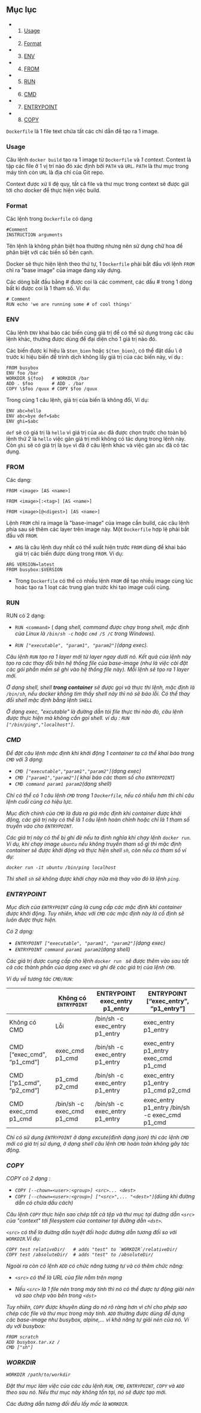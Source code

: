 ## Mục lục
- 1. [Usage](#1)
- 2. [Format](#2)
- 3. [ENV](#3)
- 4. [FROM](#4)
- 5. [RUN](#5)
- 6. [CMD](#6)
- 7. [ENTRYPOINT](#7)
- 8. [COPY](#8)

```Dockerfile``` là 1 file text chứa tất các chỉ dẫn để tạo ra 1 image. 

<a name="1"></a>
### Usage

Câu lệnh ```docker build``` tạo ra 1 image từ ```Dockerfile``` và <i>1 context</i>. Context là tập các file ở 1 vị trí nào đó xác định bởi ```PATH``` và ```URL```. ```PATH``` là thư mục trong máy tính còn ```URL``` là địa chỉ của Git repo. 

Context được xử lí đệ quy, tất cả file và thư mục trong context sẽ được gửi tới cho docker để thực hiện việc build.

<a name="2"></a>
### Format

Các lệnh  trong ```Dockerfile``` có dạng 

```
#Comment
INSTRUCTION arguments
```

Tên lệnh là không phân biệt hoa thường nhưng nên sử dụng chữ hoa để phân biệt với các biến số bên cạnh.

Docker sẽ thực hiện lệnh theo thứ tự, 1 ```Dockerfile``` phải bắt đầu với lệnh ```FROM``` chỉ ra "base image" của image đang xây dựng.

Các dòng bắt đầu bằng # được coi là các comment, các dấu # trong 1 dòng bất kì được coi là 1 tham số. Ví dụ:

```
# Comment
RUN echo 'we are running some # of cool things'
```
### ENV

Câu lệnh ```ENV``` khai báo các biến cùng giá trị để có thể sử dụng trong các câu lệnh khác, thường được dùng để đại diện cho 1 giá trị nào đó. 

Các biến được kí hiệu là ```$ten_bien``` hoặc ```${ten_bien}```, có thể đặt dấu \ ở trước kí hiệu biến để trình dịch không lấy giá trị của các biến này, ví dụ :

```
FROM busybox
ENV foo /bar
WORKDIR ${foo}   # WORKDIR /bar
ADD . $foo       # ADD . /bar
COPY \$foo /quux # COPY $foo /quux
```
Trong cùng 1 câu lệnh, giá trị của biến là không đổi, Ví dụ:

```
ENV abc=hello
ENV abc=bye def=$abc
ENV ghi=$abc
```

```def``` sẽ có giá trị là ```hello``` vì giá trị của ```abc``` đã được chọn trước cho toàn bộ lệnh thứ 2 là ```hello``` việc gán giá trị mới không có tác dụng trong lệnh này. Còn ```ghi``` sẽ có giá trị là ```bye``` vì đã ở câu lệnh khác và việc gán ```abc``` đã có tác dụng.

<a name="4"></a>
### FROM 

Các dạng:

```
FROM <image> [AS <name>]
```

```
FROM <image>[:<tag>] [AS <name>]
```

```
FROM <image>[@<digest>] [AS <name>]
```

Lệnh ```FROM``` chỉ ra image là "base-image" của image cần build, các câu lệnh phía sau sẽ thêm các layer trên image này. Một ```Dockerfile``` hợp lệ phải bắt đầu với ```FROM```.

- ```ARG``` là câu lệnh duy nhất có thể xuất hiện trước ```FROM``` dùng để khai báo giá trị các biến được dùng trong ```FROM```. Ví dụ:

```
ARG VERSION=latest
FROM busybox:$VERSION
```

- Trong ```Dockerfile``` có thể có nhiều lệnh ```FROM``` để tạo nhiều image cùng lúc hoác tạo ra 1 loạt các trung gian trước khi tạo image cuối cùng.

<a name="5"></a>
### RUN 

RUN có 2 dạng:

- ```RUN <command>``` ( dạng <i>shell<i>, command được chạy trong shell, mặc định của Linux là ```/bin/sh -c``` hoặc ```cmd /S /C``` trong Windows).

- ```RUN ["executable", "param1", "param2"]```(dạng <i>exec</i>).

Câu lệnh ```RUN``` tạo ra 1 layer mới từ layer ngay dưới nó. Kết quả của lệnh này tạo ra các thay đổi trên hệ thống file của base-image (như là việc cài đặt các gói phần mềm sẽ ghi vào hệ thống file này). Mỗi lệnh sẽ tạo ra 1 layer mới. 

Ở  dạng shell, shell <b>trong container</b> sẽ được gọi và thực thi lệnh, mặc định là ```/bin/sh```, nếu docker không tìm thấy shell này thì nó sẽ báo lỗi. Có thể thay đổi shell mặc định bằng lệnh ```SHELL```

Ở dạng exec, "excutable" là đường dẫn tói file thực thi nào đó, câu lệnh được thực hiện mà không cần gọi shell. ví dụ : ```RUN ["/bin/ping","localhost"]```.

<a name="6"></a>
### CMD

Để đặt câu lệnh mặc định khi khởi động 1 container ta có thể khai báo trong ```CMD``` với 3 dạng:

- ```CMD ["executable","param1","param2"]```(dạng exec)
- ```CMD ["param1","param2"]```( khai báo các tham số cho ```ENTRYPOINT```)
- ```CMD command param1 param2```(dạng shell)

Chỉ có thể có 1 câu lệnh ```CMD``` trong 1 ```Dockerfile```, nếu có nhiều hơn thì chỉ câu lệnh cuối cùng có hiệu lực.

Mục đích chính của ```CMD``` là đưa ra giá mặc định khi container được khởi động, các giá trị này có thể là 1 câu lệnh hoàn chỉnh hoặc chỉ là 1 tham số truyền vào cho ```ENTRYPOINT```.

Các giá trị này có thể bị ghi đè nếu ta định nghĩa khi chạy lệnh ```docker run```. Ví dụ, khi chạy image ```ubuntu``` nếu không truyền tham số gì thì mặc định container sẽ được khởi động và thực hiện shell ```sh```, còn nếu có tham số ví dụ:

```
docker run -it ubuntu /bin/ping localhost
```

Thì shell ```sh``` sẽ không được khởi chạy nữa mà thay vào đó là lệnh ```ping```.

<a name="7"></a>
### ENTRYPOINT

Mục đích của ```ENTRYPOINT``` cũng là cung cấp các mặc định khi container được khởi động. Tuy nhiên, khác với ```CMD``` các mặc định này là cố định sẽ luôn được thực hiện.

Có 2 dạng:

- ```ENTRYPOINT ["executable", "param1", "param2"]```(dạng <i>exec</i>)
- ```ENTRYPOINT command param1 param2```(dạng <i>shell</i>)

Các giá trị được cung cấp cho lệnh ```docker run ``` sẽ được thêm vào sau tất cả các thành phần của dạng <i>exec</i> và ghi đè các giá trị của lệnh ```CMD```.

Ví dụ về tương tác ```CMD/RUN```:

||Không có ```ENTRYPOINT```|ENTRYPOINT exec_entry p1_entry|ENTRYPOINT [“exec_entry”, “p1_entry”]|
|---|---|---|---|
|Không có CMD|Lỗi|/bin/sh -c exec_entry p1_entry|exec_entry p1_entry|
|CMD [“exec_cmd”, “p1_cmd”]|exec_cmd p1_cmd|/bin/sh -c exec_entry p1_entry|exec_entry p1_entry exec_cmd p1_cmd|
|CMD [“p1_cmd”, “p2_cmd”]|p1_cmd p2_cmd|/bin/sh -c exec_entry p1_entry|exec_entry p1_entry p1_cmd p2_cmd|
|CMD exec_cmd p1_cmd|/bin/sh -c exec_cmd p1_cmd|/bin/sh -c exec_entry p1_entry|exec_entry p1_entry /bin/sh -c exec_cmd p1_cmd|

Chỉ có sử dụng ```ENTRYPOINT``` ở dạng excute(định dạng json) thì các lệnh ```CMD``` mới có giá trị sử dụng, ở dạng shell câu lệnh ```CMD``` hoàn toàn không gây tác động.

<a name="8"></a>
### COPY 

COPY có 2 dạng :
- ```COPY [--chown=<user>:<group>] <src>... <dest>```
- ```COPY [--chown=<user>:<group>] ["<src>",... "<dest>"]```(dùng khi đường dẫn có chứa dấu cách)

Câu lệnh ```COPY``` thực hiện sao chép tất cả tệp và thư mục tại đường dẫn ```<src>``` của "context" tới filesystem của container tại đường dẫn ```<dst>```.

```<src>``` có thể là đường dẫn tuyệt đối hoặc đường dẫn tương đối so với ```WORKDIR```.Ví dụ:

```
COPY test relativeDir/   # adds "test" to `WORKDIR`/relativeDir/
COPY test /absoluteDir/  # adds "test" to /absoluteDir/
```

Ngoài ra còn có lệnh ```ADD``` có chức năng tương tự và có thêm chức năng:

- ```<src>``` có thể là URL của file nằm trên mạng

- Nếu ```<src>``` là 1 file nén trong máy tính thì nó có thể được tự động giải nén và sao chép vào bên trong ```<dst>```

Tuy nhiên, ```COPY``` được khuyên dùng do nó rõ ràng hơn vì chỉ cho phép sao chép các file và thư mục trong máy tính. ```ADD``` thường được dùng để dựng các base-image như busybox, alpine,... vì khả năng tự giải nén của nó. Ví dụ với busybox:

```
FROM scratch
ADD busybox.tar.xz /
CMD ["sh"]
```

<a name="9"></a>
### WORKDIR

```
WORKDIR /path/to/workdir
```

Đặt thư mục làm việc của các câu lệnh ```RUN```, ```CMD```, ```ENTRYPOINT```, ```COPY``` và ```ADD``` theo sau nó. Nếu thư mục này không tồn tại, nó sẽ được tạo mới.

Các đường dẫn tương đối đều lấy mốc là ```WORKDIR```.
